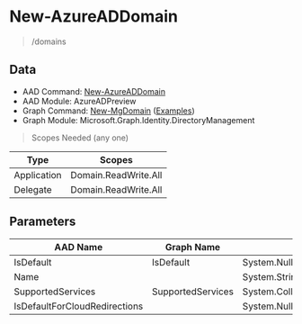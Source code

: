 # New-AzureADDomain

> /domains

## Data

+ AAD Command: [New-AzureADDomain](https://docs.microsoft.com/en-us/powershell/module/AzureADPreview/New-AzureADDomain)
+ AAD Module: AzureADPreview
+ Graph Command: [New-MgDomain](https://docs.microsoft.com/en-us/powershell/module/Microsoft.Graph.Identity.DirectoryManagement/New-MgDomain) ([Examples](https://github.com/orgs/msgraph/discussions?discussions_q=New-MgDomain))
+ Graph Module: Microsoft.Graph.Identity.DirectoryManagement

> Scopes Needed (any one)

|Type|Scopes|
|---|---|
|Application|Domain.ReadWrite.All|
|Delegate|Domain.ReadWrite.All|

## Parameters

|AAD Name|Graph Name|AAD Type|Graph Type|Infos|
|---|---|---|---|---|
|IsDefault|IsDefault|System.Nullable/System.Boolean|System.Management.Automation.SwitchParameter||
|Name||System.String|||
|SupportedServices|SupportedServices|System.Collections.Generic.List/System.String|System.String[]||
|IsDefaultForCloudRedirections||System.Nullable/System.Boolean|||

